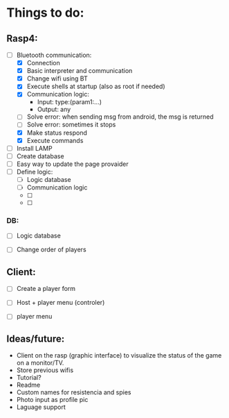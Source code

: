 # Things to do:


## Rasp4:
- [ ] Bluetooth communication:
    - [x] Connection
    - [x] Basic interpreter and communication
    - [x] Change wifi using BT
    - [x] Execute shells at startup (also as root if needed)
    - [x] Communication logic:
        - Input: type:(param1:...)
        - Output: any
    - [ ] Solve error: when sending msg from android, the msg is returned
    - [ ] Solve error: sometimes it stops
    - [x] Make status respond
    - [x] Execute commands
- [ ] Install LAMP
- [ ] Create database
- [ ] Easy way to update the page provaider
- [ ] Define logic:
    - [ ] Logic database
    - [ ] Communication logic
    - [ ] 
    - [ ] 

### DB:
- [ ] Logic database
- [ ] Change order of players


## Client:
- [ ] Create a player form
- [ ] Host + player menu (controler)
- [ ] player menu











## Ideas/future:
- Client on the rasp (graphic interface) to visualize the status of the game on a monitor/TV.
- Store previous wifis
- Tutorial?
- Readme
- Custom names for resistencia and spies 
- Photo input as profile pic
- Laguage support